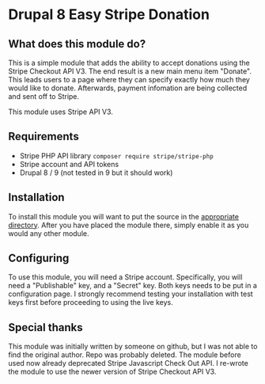 # Drupal 8 Easy Stripe Donation

## What does this module do?
This is a simple module that adds the ability to accept donations using the Stripe Checkout API V3. The end result is a new main menu item "Donate". This leads users to a page where they can specify exactly how much they would like to donate. Afterwards, payment infomation are being collected and sent off to Stripe.

This module uses Stripe API V3.

## Requirements
- Stripe PHP API library `composer require stripe/stripe-php`
- Stripe account and API tokens
- Drupal 8 / 9 (not tested in 9 but it should work)

## Installation
To install this module you will want to put the source in the [appropriate directory](https://www.drupal.org/docs/8/extending-drupal-8/installing-modules#mod_location).
After you have placed the module there, simply enable it as you would any other module.

## Configuring
To use this module, you will need a Stripe account.  Specifically, you will need a "Publishable" key, and a "Secret" key. Both keys needs to be put in a configuration page. I strongly recommend testing your installation with test keys first before proceeding to using the live keys.

## Special thanks
This module was initially written by someone on github, but I was not able to find the original author. Repo was probably deleted. The module before used now already deprecated Stripe Javascript Check Out API. I re-wrote the module to use the newer version of Stripe Checkout API V3.
